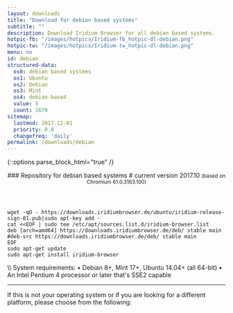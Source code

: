 ```yaml
---
layout: downloads
title: "Download for debian based systems"
subtitle: ""
description: Download Iridium Browser for all debian based systems.
hotpic-fb: "/images/hotpics/Iridium-fb_hotpic-dl-debian.png"
hotpic-tw: "/images/hotpics/Iridium-tw_hotpic-dl-debian.png"
menu: no
id: debian
structured-data:
  os0: debian based systems
  os1: Ubuntu
  os2: Debian
  os3: Mint
  os4: debian-based
  value: 5
  count: 1670
sitemap:
  lastmod: 2017-12-01
  priority: 0.8
  changefreq: 'daily'
permalink: /downloads/debian
---
```


{::options parse_block_html="true" /}
<div class="dlinux fl-debian"></div>
<header>
### Repository for debian based systems #
current version 2017.10      
<small>(based on Chromium 61.0.3163.100)</small>
</header>
<div class="container 75%">

	wget -qO - https://downloads.iridiumbrowser.de/ubuntu/iridium-release-sign-01.pub|sudo apt-key add -
	cat <<EOF | sudo tee /etc/apt/sources.list.d/iridium-browser.list
	deb [arch=amd64] https://downloads.iridiumbrowser.de/deb/ stable main
	#deb-src https://downloads.iridiumbrowser.de/deb/ stable main
	EOF
	sudo apt-get update
	sudo apt-get install iridium-browser
     
</div>
\\
System requirements:   
&#8226; Debian 8+, Mint 17+, Ubuntu 14.04+ (all 64-bit)    
&#8226; An Intel Pentium 4 processor or later that's SSE2 capable

---

If this is not your operating system or if you are looking for a different platform, please choose from the following:
